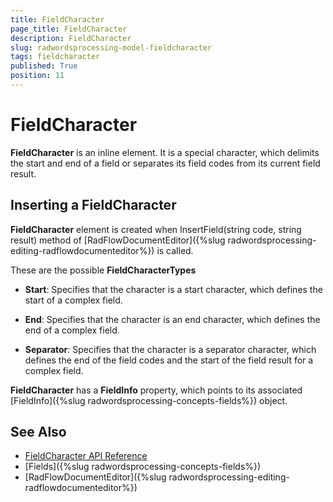 ```yaml
---
title: FieldCharacter
page_title: FieldCharacter
description: FieldCharacter
slug: radwordsprocessing-model-fieldcharacter
tags: fieldcharacter
published: True
position: 11
---
```


# FieldCharacter



__FieldCharacter__ is an inline element. It is a special character, which delimits the start and end of a field or separates its field codes from its current field result.
      

## Inserting a FieldCharacter

__FieldCharacter__ element is created when InsertField(string code, string result) method of [RadFlowDocumentEditor]({%slug radwordsprocessing-editing-radflowdocumenteditor%}) is called.
        

These are the possible __FieldCharacterTypes__

* __Start__: Specifies that the character is a start character, which defines the start of a complex field.
            

* __End__: Specifies that the character is an end character, which defines the end of a complex field.
            

* __Separator__: Specifies that the character is a separator character, which defines the end of the field codes and the start of the field result for a complex field.
            

__FieldCharacter__ has a __FieldInfo__ property, which points to its associated [FieldInfo]({%slug radwordsprocessing-concepts-fields%}) object.
        

## See Also

 * [FieldCharacter API Reference](https://docs.telerik.com/devtools/document-processing/api/Telerik.Windows.Documents.Flow.Model.Fields.FieldCharacter.html)
 * [Fields]({%slug radwordsprocessing-concepts-fields%})
 * [RadFlowDocumentEditor]({%slug radwordsprocessing-editing-radflowdocumenteditor%})
